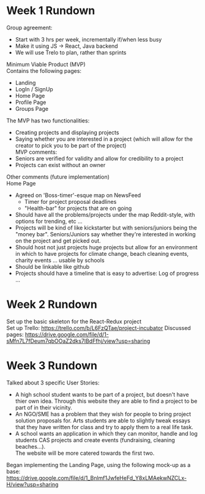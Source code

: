 # Week 1 Rundown  
Group agreement:  
- Start with 3 hrs per week, incrementally if/when less busy
- Make it using JS -> React, Java backend
- We will use Trelo to plan, rather than sprints

Minimum Viable Product (MVP)  
Contains the following pages:  
- Landing  
- LogIn / SignUp  
- Home Page  
- Profile Page  
- Groups Page  

The MVP has two functionalities:  
- Creating projects and displaying projects  
- Saying whether you are interested in a project (which will allow for the creator to pick you to be part of the project)  
MVP comments:  
- Seniors are verified for validity and allow for credibility to a project  
- Projects can exist without an owner  
  
Other comments (future implementation)  
Home Page  
* Agreed on 'Boss-timer'-esque map on NewsFeed
  * Timer for project proposal deadlines
  * "Health-bar" for projects that are on going
* Should have all the problems/projects under the map Reddit-style, with options for trending, etc ...
* Projects will be kind of like kickstarter but with seniors/juniors being the "money bar".
Seniors/Juniors say whether they're interested in working on the project and get picked out.  
* Should host not just projects huge projects but allow for an environment in which to have projects for climate change, beach cleaning events, charity events ... usable by schools
* Should be linkable like github
* Projects should have a timeline that is easy to advertise: Log of progress ...

# Week 2 Rundown
Set up the basic skeleton for the React-Redux project  
Set up Trello: https://trello.com/b/L6FzQTae/project-incubator
Discussed pages: https://drive.google.com/file/d/1-sMfn7L7fDeum7qbOOaZ2dks7lBdFfhj/view?usp=sharing

# Week 3 Rundown
Talked about 3 specific User Stories:  
- A high school student wants to be part of a project, but doesn't have thier own idea. Through this website they are able to find a project to be part of in their vicinity.  
- An NGO/SME has a problem that they wish for people to bring project solution proposals for. Arts students are able to slightly tweak essays that they have written for class and try to apply them to a real life task.  
- A school wants an application in which they can monitor, handle and log students CAS projects and create events (fundraising, cleaning beaches...).  
The website will be more catered towards the first two.

Began implementing the Landing Page, using the following mock-up as a base: https://drive.google.com/file/d/1_Bnlmf1JwfeHeFd_Y8xLMAekwNZCLx-H/view?usp=sharing  
